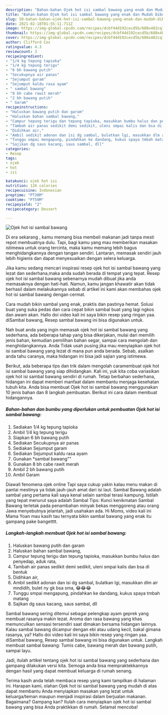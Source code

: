 ```yaml
---
description: "Bahan-bahan Ojek hot isi sambal bawang yang enak dan Mudah Dibuat"
title: "Bahan-bahan Ojek hot isi sambal bawang yang enak dan Mudah Dibuat"
slug: 50-bahan-bahan-ojek-hot-isi-sambal-bawang-yang-enak-dan-mudah-dibuat
date: 2021-02-18T01:55:11.711Z
image: https://img-global.cpcdn.com/recipes/dcbf44d192cecd5b/680x482cq70/ojek-hot-isi-sambal-bawang-foto-resep-utama.jpg
thumbnail: https://img-global.cpcdn.com/recipes/dcbf44d192cecd5b/680x482cq70/ojek-hot-isi-sambal-bawang-foto-resep-utama.jpg
cover: https://img-global.cpcdn.com/recipes/dcbf44d192cecd5b/680x482cq70/ojek-hot-isi-sambal-bawang-foto-resep-utama.jpg
author: Clifford Cox
ratingvalue: 4.3
reviewcount: 3
recipeingredient:
- "1/4 kg tepung tapioka"
- "1/4 kg tepung terigu"
- "6 bh bawang putih"
- "Secukupnya air panas"
- "Sejumput garam"
- "Sejumput kaldu rasa ayam"
- " sambal bawang"
- "8 bh cabe rawit merah"
- "2 bh bawang putih"
- " Garam"
recipeinstructions:
- "Haluskan bawang putih dan garam"
- "Haluskan bahan sambal bawang,"
- "Campur tepung terigu dan tepung tapioka, masukkan bumbu halus dan penyedap, aduk rata,"
- "Tambah air panas sedikit demi sedikit, uleni smpai kalis dan bsa di bentuk"
- "Didihkan air,"
- "Ambil sedikit adonan dan isi dg sambal, bulatkan lgi, masukkan dlm air mndidih, bulet ny gk bsa sma, 😂😂😂"
- "Tunggu smpai mengapung, pindahkan ke dandang, kukus spaya tmbah matang"
- "Sajikan dg saus kacang, saus sambal, dll"
categories:
- Resep
tags:
- ojek
- hot
- isi

katakunci: ojek hot isi 
nutrition: 126 calories
recipecuisine: Indonesian
preptime: "PT38M"
cooktime: "PT59M"
recipeyield: "2"
recipecategory: Dessert

---
```



![Ojek hot isi sambal bawang](https://img-global.cpcdn.com/recipes/dcbf44d192cecd5b/680x482cq70/ojek-hot-isi-sambal-bawang-foto-resep-utama.jpg)

Di era  sekarang , kamu memang bisa membeli makanan jadi tanpa mesti repot membuatnya dulu. Tapi, bagi kamu yang mau memberikan masakan istimewa untuk orang tercinta, maka kamu memang lebih bagus menghidangkannya dengan tangan sendiri. Lantaran, memasak sendiri jauh lebih higienis dan dapat menyesuaikan dengan selera keluarga.

Jika kamu sedang mencari inspirasi resep ojek hot isi sambal bawang yang lezat dan sederhana,maka anda sudah berada di tempat yang tepat. Resep ojek hot isi sambal bawang  sebenarnya mudah dibuat jika anda memasaknya dengan hati-hati. Namun, kamu jangan khawatir akan tidak berhasil dalam melakukannya 
sebab di artikel ini kami akan membahas ojek hot isi sambal bawang dengan cermat.  

Cara mudah bikin sambal yang enak, praktis dan pastinya hemat. Solusi buat yang suka pedas dan cara cepat bikin sambal buat yang lagi ngkos dan awam akan. Hallo doi video kali ini saya bikin resep yang ringan yaa. diSambal bawang, Resep sambal bawang ini bisa digunakan untuk.

Nah buat anda yang ingin memasak ojek hot isi sambal bawang yang sederhana, ada beberapa tahap yang bisa dikerjakan, mulai dari memilih jenis bahan, kemudian pemilihan bahan segar, sampai cara mengolah dan menghidangkannya. Anda Tidak usah pusing jika mau menyiapkan ojek hot isi sambal bawang yang lezat di mana pun anda berada. Sebab, asalkan anda  tahu caranya, maka hidangan ini bisa jadi sajian yang istimewa.

Berikut, ada beberapa tips dan trik dalam mengolah caramembuat ojek hot isi sambal bawang yang siap dihidangkan. Kali ini, yuk kita coba variasikan ojek hot isi sambal bawang sendiri di rumah. Tetap berbahan sederhana, hidangan ini dapat memberi manfaat dalam membantu menjaga kesehatan tubuh kita. Anda bisa membuat Ojek hot isi sambal bawang menggunakan 10 jenis bahan dan 8 langkah pembuatan. Berikut ini cara dalam membuat hidangannya.

<!--inarticleads1-->

##### Bahan-bahan dan bumbu yang diperlukan untuk pembuatan Ojek hot isi sambal bawang:

1. Sediakan 1/4 kg tepung tapioka
1. Ambil 1/4 kg tepung terigu
1. Siapkan 6 bh bawang putih
1. Sediakan Secukupnya air panas
1. Sediakan Sejumput garam
1. Sediakan Sejumput kaldu rasa ayam
1. Gunakan  *sambal bawang&#34;&#34;
1. Gunakan 8 bh cabe rawit merah
1. Ambil 2 bh bawang putih
1. Ambil  Garam


Diawali fenomena ojek online Tapi saya cukup yakin kalau menu makan di pantai mestinya ya tidak jauh-jauh amat dari isi laut. Sambal Bawang adalah sambal yang pertama kali saya kenal selain sambal terasi kampung. Istilah yang tepat menurut saya adalah Sambal Tips: Kunci kenikmatan Sambal Bawang terletak pada penambahan minyak bekas menggoreng atau orang Jawa menyebutnya jelantah, jadi usahakan ada. Hi Moms, video kali ini Mama Yoan mau kasih tau ternyata bikin sambal bawang yang enak itu gampang pake bangetttt. 

<!--inarticleads2-->

##### Langkah-langkah membuat Ojek hot isi sambal bawang:

1. Haluskan bawang putih dan garam
1. Haluskan bahan sambal bawang,
1. Campur tepung terigu dan tepung tapioka, masukkan bumbu halus dan penyedap, aduk rata,
1. Tambah air panas sedikit demi sedikit, uleni smpai kalis dan bsa di bentuk
1. Didihkan air,
1. Ambil sedikit adonan dan isi dg sambal, bulatkan lgi, masukkan dlm air mndidih, bulet ny gk bsa sma, 😂😂😂
1. Tunggu smpai mengapung, pindahkan ke dandang, kukus spaya tmbah matang
1. Sajikan dg saus kacang, saus sambal, dll


Sambal bawang sering ditemui sebagai pelengkap ayam geprek yang membuat rasanya makin lezat. Aroma dan rasa bawang yang khas memunculkan sensasi tersendiri saat dimakan bersama hidangan lainnya. Kalau sambal bawang dicampur dengan ebi atau udang kecil, bakal gimana rasanya, ya? Hallo doi video kali ini saya bikin resep yang ringan yaa. diSambal bawang, Resep sambal bawang ini bisa digunakan untuk. Langkah membuat sambal bawang: Tumis cabe, bawang merah dan bawang putih, sampai layu. 

Jadi, itulah artikel tentang  ojek hot isi sambal bawang  yang sederhana dan gampang dilakukan versi kita. Semoga anda bisa mempraktekkannya dengan hasil yang dapat membuat keluarga di rumah senang. 

Terima kasih anda telah membaca resep yang kami tampilkan di halaman ini. Harapan kami, olahan  Ojek hot isi sambal bawang yang mudah di atas dapat membantu Anda menyiapkan masakan yang lezat untuk keluarga/teman maupun menjadi inspirasi dalam berjualan makanan. Bagaimana? Gampang kan? Itulah cara menyiapkan ojek hot isi sambal bawang yang bisa Anda praktikkan di rumah. Selamat mencoba!

